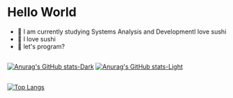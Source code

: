 <h1>Hello World</h1>


- 🌱 I am currently studying Systems Analysis and DevelopmentI love sushi
- 🍣 I love sushi
- 👊 let's program?

##
[![Anurag's GitHub stats-Dark](https://github-readme-stats.vercel.app/api?username=joaocesarz&show_icons=true&theme=dark#gh-dark-mode-only)](https://github.com/anuraghazra/github-readme-stats#gh-dark-mode-only)
[![Anurag's GitHub stats-Light](https://github-readme-stats.vercel.app/api?username=joaocesarz&show_icons=true&theme=default#gh-light-mode-only)](https://github.com/anuraghazra/github-readme-stats#gh-light-mode-only)

##
[![Top Langs](https://github-readme-stats.vercel.app/api/top-langs/?username=joaocesarz&langs_count=8)](https://github.com/anuraghazra/github-readme-stats)
